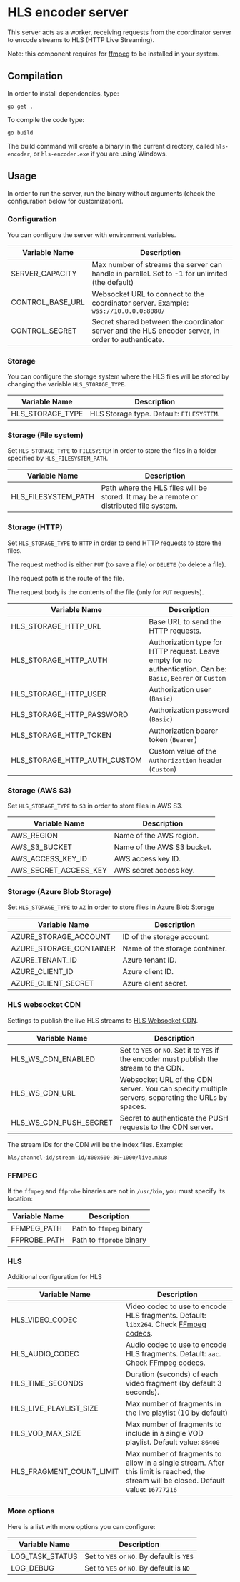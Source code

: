 # HLS encoder server

This server acts as a worker, receiving requests from the coordinator server to encode streams to HLS (HTTP Live Streaming).

Note: this component requires for [ffmpeg](https://ffmpeg.org/) to be installed in your system.

## Compilation

In order to install dependencies, type:

```
go get .
```

To compile the code type:

```
go build
```

The build command will create a binary in the current directory, called `hls-encoder`, or `hls-encoder.exe` if you are using Windows.

## Usage

In order to run the server, run the binary without arguments (check the configuration below for customization).

### Configuration

You can configure the server with environment variables.

| Variable Name    | Description                                                                                        |
| ---------------- | -------------------------------------------------------------------------------------------------- |
| SERVER_CAPACITY  | Max number of streams the server can handle in parallel. Set to -1 for unlimited (the default)     |
| CONTROL_BASE_URL | Websocket URL to connect to the coordinator server. Example: `wss://10.0.0.0:8080/`                |
| CONTROL_SECRET   | Secret shared between the coordinator server and the HLS encoder server, in order to authenticate. |

### Storage

You can configure the storage system where the HLS files will be stored by changing the variable `HLS_STORAGE_TYPE`.

| Variable Name    | Description                              |
| ---------------- | ---------------------------------------- |
| HLS_STORAGE_TYPE | HLS Storage type. Default: `FILESYSTEM`. |

### Storage (File system)

Set `HLS_STORAGE_TYPE` to `FILESYSTEM` in order to store the files in a folder specified by `HLS_FILESYSTEM_PATH`.

| Variable Name       | Description                                                                             |
| ------------------- | --------------------------------------------------------------------------------------- |
| HLS_FILESYSTEM_PATH | Path where the HLS files will be stored. It may be a remote or distributed file system. |

### Storage (HTTP)

Set `HLS_STORAGE_TYPE` to `HTTP` in order to send HTTP requests to store the files.

The request method is either `PUT` (to save a file) or `DELETE` (to delete a file).

The request path is the route of the file.

The request body is the contents of the file (only for `PUT` requests).

| Variable Name                | Description                                                                                                   |
| ---------------------------- | ------------------------------------------------------------------------------------------------------------- |
| HLS_STORAGE_HTTP_URL         | Base URL to send the HTTP requests.                                                                           |
| HLS_STORAGE_HTTP_AUTH        | Authorization type for HTTP request. Leave empty for no authentication. Can be: `Basic`, `Bearer` or `Custom` |
| HLS_STORAGE_HTTP_USER        | Authorization user (`Basic`)                                                                                  |
| HLS_STORAGE_HTTP_PASSWORD    | Authorization password (`Basic`)                                                                              |
| HLS_STORAGE_HTTP_TOKEN       | Authorization bearer token (`Bearer`)                                                                         |
| HLS_STORAGE_HTTP_AUTH_CUSTOM | Custom value of the `Authorization` header (`Custom`)                                                         |

### Storage (AWS S3)

Set `HLS_STORAGE_TYPE` to `S3` in order to store files in AWS S3.

| Variable Name         | Description                |
| --------------------- | -------------------------- |
| AWS_REGION            | Name of the AWS region.    |
| AWS_S3_BUCKET         | Name of the AWS S3 bucket. |
| AWS_ACCESS_KEY_ID     | AWS access key ID.         |
| AWS_SECRET_ACCESS_KEY | AWS secret access key.     |

### Storage (Azure Blob Storage)

Set `HLS_STORAGE_TYPE` to `AZ` in order to store files in Azure Blob Storage

| Variable Name           | Description                    |
| ----------------------- | ------------------------------ |
| AZURE_STORAGE_ACCOUNT   | ID of the storage account.     |
| AZURE_STORAGE_CONTAINER | Name of the storage container. |
| AZURE_TENANT_ID         | Azure tenant ID.               |
| AZURE_CLIENT_ID         | Azure client ID.               |
| AZURE_CLIENT_SECRET     | Azure client secret.           |

### HLS websocket CDN

Settings to publish the live HLS streams to [HLS Websocket CDN](https://github.com/AgustinSRG/hls-websocket-cdn).

| Variable Name          | Description                                                                                       |
| ---------------------- | ------------------------------------------------------------------------------------------------- |
| HLS_WS_CDN_ENABLED     | Set to `YES` or `NO`. Set it to `YES` if the encoder must publish the stream to the CDN.          |
| HLS_WS_CDN_URL         | Websocket URL of the CDN server. You can specify multiple servers, separating the URLs by spaces. |
| HLS_WS_CDN_PUSH_SECRET | Secret to authenticate the PUSH requests to the CDN server.                                       |

The stream IDs for the CDN will be the index files. Example:

```
hls/channel-id/stream-id/800x600-30~1000/live.m3u8
```

### FFMPEG

If the `ffmpeg` and `ffprobe` binaries are not in `/usr/bin`, you must specify its location:

| Variable Name | Description              |
| ------------- | ------------------------ |
| FFMPEG_PATH   | Path to `ffmpeg` binary  |
| FFPROBE_PATH  | Path to `ffprobe` binary |

### HLS

Additional configuration for HLS

| Variable Name            | Description                                                                                                                            |
| ------------------------ | -------------------------------------------------------------------------------------------------------------------------------------- |
| HLS_VIDEO_CODEC          | Video codec to use to encode HLS fragments. Default: `libx264`. Check [FFmpeg codecs](https://www.ffmpeg.org/ffmpeg-codecs.html).      |
| HLS_AUDIO_CODEC          | Audio codec to use to encode HLS fragments. Default: `aac`. Check [FFmpeg codecs](https://www.ffmpeg.org/ffmpeg-codecs.html).          |
| HLS_TIME_SECONDS         | Duration (seconds) of each video fragment (by default 3 seconds).                                                                      |
| HLS_LIVE_PLAYLIST_SIZE   | Max number of fragments in the live playlist (10 by default)                                                                           |
| HLS_VOD_MAX_SIZE         | Max number of fragments to include in a single VOD playlist. Default value: `86400`                                                    |
| HLS_FRAGMENT_COUNT_LIMIT | Max number of fragments to allow in a single stream. After this limit is reached, the stream will be closed. Default value: `16777216` |

### More options

Here is a list with more options you can configure:

| Variable Name   | Description                               |
| --------------- | ----------------------------------------- |
| LOG_TASK_STATUS | Set to `YES` or `NO`. By default is `YES` |
| LOG_DEBUG       | Set to `YES` or `NO`. By default is `NO`  |
